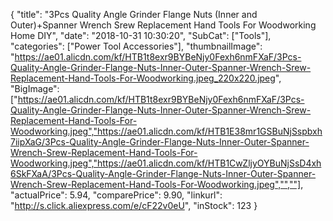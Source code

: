 {
	"title": "3Pcs Quality Angle Grinder Flange Nuts (Inner and Outer)+Spanner Wrench Srew Replacement Hand Tools For Woodworking Home DIY",
	"date": "2018-10-31 10:30:20",
	"SubCat": ["Tools"],
	"categories": ["Power Tool Accessories"],
	"thumbnailImage": "https://ae01.alicdn.com/kf/HTB1t8exr9BYBeNjy0Fexh6nmFXaF/3Pcs-Quality-Angle-Grinder-Flange-Nuts-Inner-Outer-Spanner-Wrench-Srew-Replacement-Hand-Tools-For-Woodworking.jpeg_220x220.jpeg",
	"BigImage": ["https://ae01.alicdn.com/kf/HTB1t8exr9BYBeNjy0Fexh6nmFXaF/3Pcs-Quality-Angle-Grinder-Flange-Nuts-Inner-Outer-Spanner-Wrench-Srew-Replacement-Hand-Tools-For-Woodworking.jpeg","https://ae01.alicdn.com/kf/HTB1E38mr1GSBuNjSspbxh7iipXaG/3Pcs-Quality-Angle-Grinder-Flange-Nuts-Inner-Outer-Spanner-Wrench-Srew-Replacement-Hand-Tools-For-Woodworking.jpeg","https://ae01.alicdn.com/kf/HTB1CwZljyOYBuNjSsD4xh6SkFXaA/3Pcs-Quality-Angle-Grinder-Flange-Nuts-Inner-Outer-Spanner-Wrench-Srew-Replacement-Hand-Tools-For-Woodworking.jpeg","",""],
	"actualPrice": 5.94,
	"comparePrice": 9.90,
	"linkurl": "http://s.click.aliexpress.com/e/cF22v0eU",
	"inStock": 123
}
